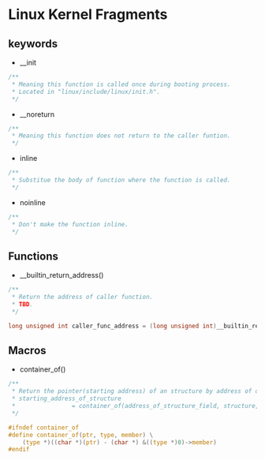 Linux Kernel Fragments
======================

keywords
--------

- __init
```c
/**
 * Meaning this function is called once during booting process.
 * Located in "linux/include/linux/init.h".
 */
```
- __noreturn
```c
/**
 * Meaning this function does not return to the caller funtion.
 */
```
- inline
```c
/**
 * Substitue the body of function where the function is called.
 */
```
- noinline
```c
/**
 * Don't make the function inline.
 */
```

Functions
---------

- __builtin_return_address()
```c
/**
 * Return the address of caller function.
 * TBD.
 */

long unsigned int caller_func_address = (long unsigned int)__builtin_return_address(0);
```

Macros
------

- container_of()
```c
/**
 * Return the pointer(starting address) of an structure by address of one structure field.
 * starting_address_of_structure
 *                = container_of(address_of_structure_field, structure, structure_field)
 */

#ifndef container_of
#define container_of(ptr, type, member) \
    (type *)((char *)(ptr) - (char *) &((type *)0)->member)
#endif
```